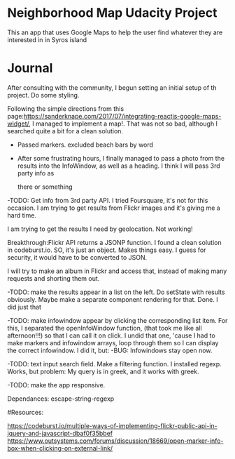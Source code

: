 # Neighborhood Map Udacity Project

This an app that uses Google Maps to help the user find whatever they are interested in in Syros island


# Journal

After consulting with the community, I begun setting an initial setup of th project. Do some styling.

Following the simple directions from this page:https://sanderknape.com/2017/07/integrating-reactjs-google-maps-widget/, I managed to implement a map!. That was not so bad, although I searched quite a bit for a clean solution.

- Passed markers. excluded beach bars by word

- After some frustrating hours, I finally managed to pass a photo from the results into the InfoWindow, as well as a heading. I think I will pass 3rd party info as <p> there or something

-TODO: Get info from 3rd party API. 
I tried Foursquare, it's not for this occasion. I am trying to get results from Flickr images and it's giving me a hard time. 

I am trying to get the results I need by geolocation. Not working!

Breakthrough:Flickr API returns a JSONP function. I found a clean solution in codeburst.io. SO, it's just an object. Makes things easy. I guess for security, it would have to be converted to JSON.

I will try to make an album in Flickr and access that, instead of making many requests and shorting them out.

-TODO: make the results appear in a list on the left. Do setState with results obviously. Maybe make a separate component rendering for that.
    Done. I did just that

-TODO: make infowindow appear by clicking the corresponding list item.
    For this, I separated the openInfoWindow function, (that took me like all afternoon!!!) so that I can call it on click. I undid that one, 'cause I had to make markers and infowindow arrays, loop through them so I can display the correct infowindow. I did it, but:
-BUG: Infowindows stay open now. 

-TODO: text input search field. Make a filtering function. I installed regexp. Works, but problem: My query is in greek, and it works with greek.

-TODO: make the app responsive.


Dependances:
escape-string-regexp

#Resources:

https://codeburst.io/multiple-ways-of-implementing-flickr-public-api-in-jquery-and-javascript-dbaf0f35bbef
https://www.outsystems.com/forums/discussion/18669/open-marker-info-box-when-clicking-on-external-link/